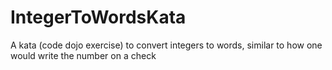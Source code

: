 # IntegerToWordsKata
A kata (code dojo exercise) to convert integers to words, similar to how one would write the number on a check
